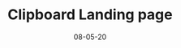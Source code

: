 ---
title: "Clipboard Landing page"
date: "08-05-20"
description: "My first frontendmentor.io challenge"
type: project
published: true
tags: javascript, frontend development, web development
link: https://clipboard-landing-page.surge.sh/
---